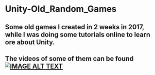 # Unity-Old_Random_Games
## Some old games I created in 2 weeks in 2017, while I was doing some tutorials online to learn ore about Unity.
## The videos of some of them can be found [![IMAGE ALT TEXT](https://www.google.com/imgres?imgurl=https://www.vhv.rs/dpng/d/423-4238037_click-here-icon-png-png-download-mouse-click.png&imgrefurl=https://www.vhv.rs/viewpic/hbThbwb_click-here-icon-png-png-download-mouse-click/&tbnid=VJwWjtZOgm4XMM&vet=1&docid=4QXiMDFqymr5NM&w=860&h=898&source=sh/x/im7)](http://www.youtube.com/channel/UCg-LSZYyAA-KUTYLXBTFdDA "hessamg")
